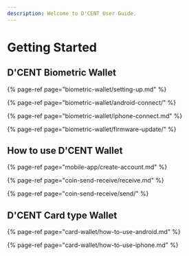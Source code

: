 ```yaml
---
description: Welcome to D'CENT User Guide.
---
```


# Getting Started

## D'CENT Biometric Wallet

{% page-ref page="biometric-wallet/setting-up.md" %}

{% page-ref page="biometric-wallet/android-connect/" %}

{% page-ref page="biometric-wallet/iphone-connect.md" %}

{% page-ref page="biometric-wallet/firmware-update/" %}

## How to use D'CENT Wallet

{% page-ref page="mobile-app/create-account.md" %}

{% page-ref page="coin-send-receive/receive.md" %}

{% page-ref page="coin-send-receive/send/" %}

## D'CENT Card type Wallet

{% page-ref page="card-wallet/how-to-use-android.md" %}

{% page-ref page="card-wallet/how-to-use-iphone.md" %}


